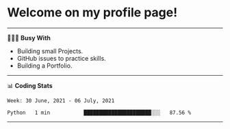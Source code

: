 # Welcome on my profile page!
<!-- print(("dralla"[::-1]+"s").capitalize()) -->

---
👨🏻‍💻 **Busy With**
* Building small Projects.
* GitHub issues to practice skills.
* Building a Portfolio.

---
📊 **Coding Stats**
<!--START_SECTION:waka-->
```text
Week: 30 June, 2021 - 06 July, 2021

Python   1 min           ██████████████████████░░░   87.56 % 
```
<!--END_SECTION:waka-->
---
